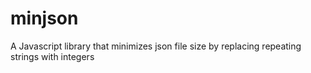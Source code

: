 # minjson
A Javascript library that minimizes json file size by replacing repeating strings with integers
